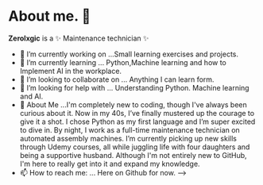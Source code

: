# About me. 👋


**Zerolxgic** is a ✨ Maintenance technician ✨ 



- 🔭 I’m currently working on ...Small learning exercises and projects.
- 🌱 I’m currently learning ... Python,Machine learning and how to Implement AI in the workplace.
- 👯 I’m looking to collaborate on ... Anything I can learn form.
- 🤔 I’m looking for help with ... Understanding Python. Machine learning and AI. 
- 💬 About Me ...I'm completely new to coding, though I've always been curious about it. Now in my 40s, I’ve finally mustered up the courage to give it a shot. I chose Python as my first language and I’m super excited to dive in. By night, I work as a full-time maintenance technician on automated assembly machines. I’m currently picking up new skills through Udemy courses, all while juggling life with four daughters and being a supportive husband. Although I'm not entirely new to GitHub, I'm here to really get into it and expand my knowledge.
- 📫 How to reach me: ... Here on Github for now.
-->

